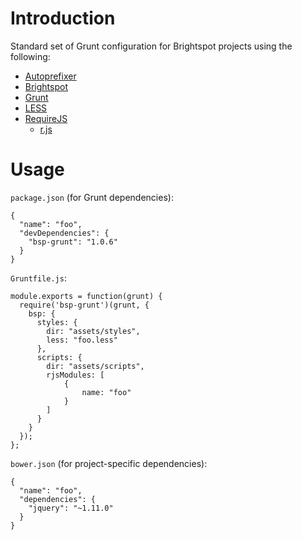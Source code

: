 # Introduction

Standard set of Grunt configuration for Brightspot projects using the following:

- [Autoprefixer](https://github.com/ai/autoprefixer)
- [Brightspot](http://www.brightspotcms.com/)
- [Grunt](http://gruntjs.com/)
- [LESS](http://lesscss.org/)
- [RequireJS](http://requirejs.org/)
  - [r.js](http://requirejs.org/docs/optimization.html)

# Usage

`package.json` (for Grunt dependencies):

    {
      "name": "foo",
      "devDependencies": {
        "bsp-grunt": "1.0.6"
      }
    }

`Gruntfile.js`:

    module.exports = function(grunt) {
      require('bsp-grunt')(grunt, {
        bsp: {
          styles: {
            dir: "assets/styles",
            less: "foo.less"
          },
          scripts: {
            dir: "assets/scripts",
            rjsModules: [
                {
                    name: "foo"
                }
            ]
          }
        }
      });
    };

`bower.json` (for project-specific dependencies):

    {
      "name": "foo",
      "dependencies": {
        "jquery": "~1.11.0"
      }
    }

